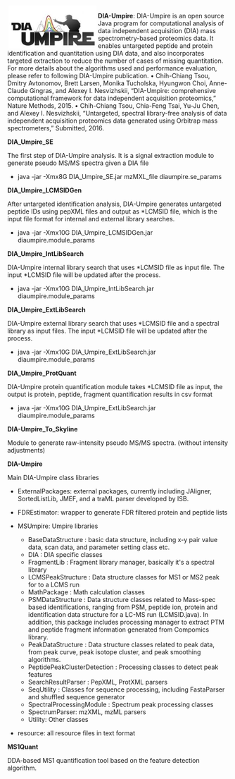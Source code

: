 
<img src="Fig/DIA_Umpire_logo.jpg" width="200px" hspace="3px" align="left"/>

**DIA-Umpire**: 
DIA-Umpire is an open source Java program for computational analysis of data independent acquisition (DIA) mass spectrometry-based proteomics data. It enables untargeted peptide and protein identification and quantitation using DIA data, and also incorporates targeted extraction to reduce the number of cases of missing quantitation. For more details about the algorithms used and performance evaluation, please refer to following DIA-Umpire publication.
•	Chih-Chiang Tsou, Dmitry Avtonomov, Brett Larsen, Monika Tucholska, Hyungwon Choi, Anne-Claude Gingras, and Alexey I. Nesvizhskii, “DIA-Umpire: comprehensive computational framework for data independent acquisition proteomics,” Nature Methods, 2015.
•	Chih-Chiang Tsou, Chia-Feng Tsai, Yu-Ju Chen, and Alexey I. Nesvizhskii, “Untargeted, spectral library-free analysis of data independent acquisition proteomics data generated using Orbitrap mass spectrometers,” Submitted, 2016.




**DIA_Umpire_SE**

The first step of DIA-Umpire analysis. It is a signal extraction module to generate pseudo MS/MS spectra given a DIA file 
  * java -jar -Xmx8G DIA_Umpire_SE.jar mzMXL_file diaumpire.se_params

**DIA_Umpire_LCMSIDGen**

After untargeted identification analysis, DIA-Umpire generates untargeted peptide IDs using pepXML files and output as *LCMSID file, which is the input file format for internal and external library searches.
  * java -jar -Xmx10G DIA_Umpire_LCMSIDGen.jar diaumpire.module_params

**DIA_Umpire_IntLibSearch**

DIA-Umpire internal library search that uses *LCMSID file as input file. The input *LCMSID file will be updated after the process.
  * java -jar -Xmx10G DIA_Umpire_IntLibSearch.jar diaumpire.module_params

**DIA_Umpire_ExtLibSearch**

DIA-Umpire external library search that uses *LCMSID file and a spectral library as input files. The input *LCMSID file will be updated after the process. 
  * java -jar -Xmx10G DIA_Umpire_ExtLibSearch.jar diaumpire.module_params

**DIA_Umpire_ProtQuant**

DIA-Umpire protein quantification module takes *LCMSID file as input, the output is protein, peptide, fragment quantification results in csv format
  * java -jar -Xmx10G DIA_Umpire_ExtLibSearch.jar diaumpire.module_params

**DIA-Umpire_To_Skyline**

Module to generate raw-intensity pseudo MS/MS spectra. (without intensity adjustments) 

**DIA-Umpire**

Main DIA-Umpire class libraries

* ExternalPackages: external packages, currently including JAligner, SortedListLib, JMEF, and a traML parser developed by ISB.
* FDREstimator: wrapper to generate FDR filtered protein and peptide lists
* MSUmpire: Umpire libraries
  * BaseDataStructure : basic data structure, including x-y pair value data, scan data, and parameter setting class etc.
  * DIA : DIA specific classes
  * FragmentLib : Fragment library manager, basically it's a spectral library
  * LCMSPeakStructure : Data structure classes for MS1 or MS2 peak for to a LCMS run
  * MathPackage : Math calculation classes
  * PSMDataStructure : Data structure classes related to Mass-spec based identifications, ranging from PSM, peptide ion, protein and identification data structure for a LC-MS run (LCMSID.java). In addition, this package includes processing manager to extract PTM and peptide fragment information generated from Compomics library. 
  * PeakDataStructure : Data structure classes related to peak data, from peak curve, peak isotope cluster, and peak smoothing algorithms.
  * PeptidePeakClusterDetection : Processing classes to detect peak features 
  * SearchResultParser : PepXML, ProtXML parsers
  * SeqUtility : Classes for sequence processing, including FastaParser and shuffled sequence generator
  * SpectralProcessingModule : Spectrum peak processing classes
  * SpectrumParser: mzXML, mzML parsers
  * Utility: Other classes
  
* resource: all resource files in text format


**MS1Quant**

DDA-based MS1 quantification tool based on the feature detection algorithm. 

